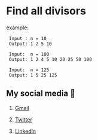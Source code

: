 # Find all divisors


example:


	 Input : n = 10       
	 Output: 1 2 5 10

	 Input:  n = 100
	 Output: 1 2 4 5 10 20 25 50 100

	 Input:  n = 125
	 Output: 1 5 25 125


## My social media 🤪

1. [Gmail](mailto:n4ze3m@gmail.com)


2. [Twitter](https://twitter.com/juventusRuling)


3. [Linkedin](https://www.linkedin.com/in/muhammad-nazeem-5ab092180/)